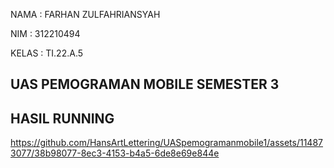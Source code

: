 NAMA  : FARHAN ZULFAHRIANSYAH

NIM   : 312210494

KELAS : TI.22.A.5

## UAS PEMOGRAMAN MOBILE SEMESTER 3



## HASIL RUNNING
https://github.com/HansArtLettering/UASpemogramanmobile1/assets/114873077/38b98077-8ec3-4153-b4a5-6de8e69e844e

